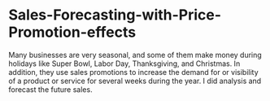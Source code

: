 # Sales-Forecasting-with-Price-Promotion-effects
Many businesses are very seasonal, and some of them make money during holidays like Super Bowl, Labor Day, Thanksgiving, and Christmas. In addition, they use sales promotions to increase the demand for or visibility of a product or service for several weeks during the year. I did analysis and forecast the future sales.
